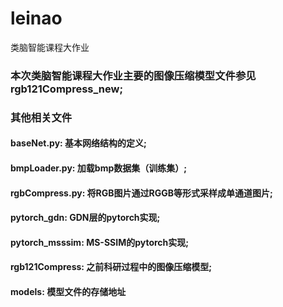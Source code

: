 # leinao
类脑智能课程大作业
### 本次类脑智能课程大作业主要的图像压缩模型文件参见rgb121Compress_new;
### 其他相关文件
#### baseNet.py: 基本网络结构的定义;
#### bmpLoader.py: 加载bmp数据集（训练集）;
#### rgbCompress.py: 将RGB图片通过RGGB等形式采样成单通道图片;
#### pytorch_gdn: GDN层的pytorch实现;
#### pytorch_msssim: MS-SSIM的pytorch实现;
#### rgb121Compress: 之前科研过程中的图像压缩模型;
#### models: 模型文件的存储地址



